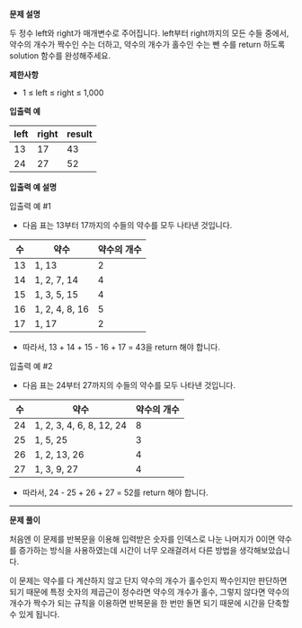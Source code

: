 **문제 설명**

두 정수 left와 right가 매개변수로 주어집니다. left부터 right까지의 모든 수들 중에서, 약수의 개수가 짝수인 수는 더하고, 약수의 개수가 홀수인 수는 뺀 수를 return 하도록 solution 함수를 완성해주세요.

**제한사항**

- 1 ≤ left ≤ right ≤ 1,000

**입출력 예**

|left|right|result|
|-|-|-|
|13|17|43|
|24|27|52|

**입출력 예 설명**

입출력 예 #1

- 다음 표는 13부터 17까지의 수들의 약수를 모두 나타낸 것입니다.

|수|약수|약수의 개수|
|-|-|-|
|13|1, 13|2|
|14|1, 2, 7, 14|4|
|15|1, 3, 5, 15|4|
|16|1, 2, 4, 8, 16|5|
|17|1, 17|2|

- 따라서, 13 + 14 + 15 - 16 + 17 = 43을 return 해야 합니다.

입출력 예 #2

- 다음 표는 24부터 27까지의 수들의 약수를 모두 나타낸 것입니다.

|수|약수|약수의 개수|
|-|-|-|
|24|1, 2, 3, 4, 6, 8, 12, 24|8|
|25|1, 5, 25|3|
|26|1, 2, 13, 26|4|
|27|1, 3, 9, 27|4|

- 따라서, 24 - 25 + 26 + 27 = 52를 return 해야 합니다.

<hr/>

**문제 풀이**

처음엔 이 문제를 반복문을 이용해 입력받은 숫자를 인덱스로 나눈 나머지가 0이면 약수를 증가하는 방식을 사용하였는데 시간이 너무 오래걸려서 다른 방법을 생각해보았습니다.

이 문제는 약수를 다 계산하지 않고 단지 약수의 개수가 홀수인지 짝수인지만 판단하면 되기 때문에 특정 숫자의 제곱근이 정수라면 약수의 개수가 홀수, 그렇지 않다면 약수의 개수가 짝수가 되는 규칙을 이용하면 반복문을 한 번만 돌면 되기 때문에 시간을 단축할 수 있게 됩니다.